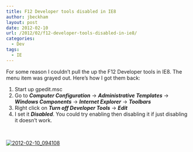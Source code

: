 ```yaml
---
title: F12 Developer tools disabled in IE8
author: jbeckham
layout: post
date: 2012-02-10
url: /2012/02/f12-developer-tools-disabled-in-ie8/
categories:
  - Dev
tags:
  - IE
---
```

For some reason I couldn&#8217;t pull the up the F12 Developer tools in IE8. The menu item was grayed out. Here&#8217;s how I got them back:

  1. Start up gpedit.msc
  2. Go to **_Computer Configuration_** -> **_Administrative Templates_** -> **_Windows Components_** -> **_Internet Explorer_** -> **_Toolbars_**
  3. Right click on **_Turn off Developer Tools_** -> **_Edit_**
  4. I set it **_Disabled_**. You could try enabling then disabling it if just disabling it doesn&#8217;t work.

&#160;

[<img style="background-image: none; border-right-width: 0px; padding-left: 0px; padding-right: 0px; display: inline; border-top-width: 0px; border-bottom-width: 0px; border-left-width: 0px; padding-top: 0px" title="2012-02-10_094108" border="0" alt="2012-02-10_094108" src="http://i1.wp.com/www.joelbeckham.com/wp-content/uploads/2012/02/2012-02-10_094108_thumb.gif?resize=576%2C278" data-recalc-dims="1" />][1]

 [1]: http://i0.wp.com/www.joelbeckham.com/wp-content/uploads/2012/02/2012-02-10_094108.gif